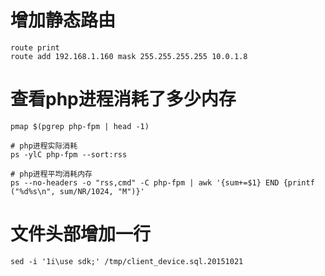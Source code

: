 # 增加静态路由
```
route print
route add 192.168.1.160 mask 255.255.255.255 10.0.1.8
```

# 查看php进程消耗了多少内存
```
pmap $(pgrep php-fpm | head -1)

# php进程实际消耗
ps -ylC php-fpm --sort:rss

# php进程平均消耗内存
ps --no-headers -o "rss,cmd" -C php-fpm | awk '{sum+=$1} END {printf ("%d%s\n", sum/NR/1024, "M")}'
```

# 文件头部增加一行
```
sed -i '1i\use sdk;' /tmp/client_device.sql.20151021
```